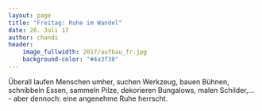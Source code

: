 ```yaml
---
layout: page
title: "Freitag: Ruhe im Wandel"
date: 26. Juli 17
author: chandi
header:
    image_fullwidth: 2017/aufbau_fr.jpg
    background-color: "#4a3f38"
---
```

Überall laufen Menschen umher, suchen Werkzeug, bauen Bühnen, schnibbeln Essen, sammeln Pilze, dekorieren Bungalows, malen Schilder,... - aber dennoch: eine angenehme Ruhe herrscht.
